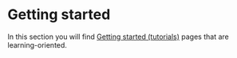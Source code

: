 # Getting started

In this section you will find [Getting started (tutorials)](https://diataxis.fr/tutorials) pages that are learning-oriented.